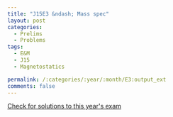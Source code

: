 ```yaml
---
title: "J15E3 &ndash; Mass spec"
layout: post
categories:
  - Prelims
  - Problems
tags:
  - E&M
  - J15
  - Magnetostatics

permalink: /:categories/:year/:month/E3:output_ext
comments: false
---
```

<object data="2015J3E.pdf" type="application/pdf" width="100%" height="500"></object>
<div class="message"><a href='https://princetonprelim.com/prelim/34/'>Check for solutions to this year's exam</a></div>